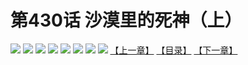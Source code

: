 # 第430话 沙漠里的死神（上）
![](https://mhpic.xiaomingtaiji.net/comic/D/斗破苍穹拆分版/430话/1.jpg-zymk.middle.webp)
![](https://mhpic.xiaomingtaiji.net/comic/D/斗破苍穹拆分版/430话/2.jpg-zymk.middle.webp)
![](https://mhpic.xiaomingtaiji.net/comic/D/斗破苍穹拆分版/430话/3.jpg-zymk.middle.webp)
![](https://mhpic.xiaomingtaiji.net/comic/D/斗破苍穹拆分版/430话/4.jpg-zymk.middle.webp)
![](https://mhpic.xiaomingtaiji.net/comic/D/斗破苍穹拆分版/430话/5.jpg-zymk.middle.webp)
![](https://mhpic.xiaomingtaiji.net/comic/D/斗破苍穹拆分版/430话/6.jpg-zymk.middle.webp)
![](https://mhpic.xiaomingtaiji.net/comic/D/斗破苍穹拆分版/430话/7.jpg-zymk.middle.webp)
![](https://mhpic.xiaomingtaiji.net/comic/D/斗破苍穹拆分版/430话/8.jpg-zymk.middle.webp)
[【上一章】](./429.md)
[【目录】](./README.md)
[【下一章】](./431.md)
